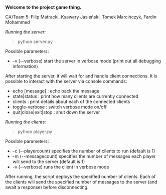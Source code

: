 **Welcome to the project game thing.**

CA/Team 5: Filip Matracki, Ksawery Jasieński, Tomek Marcińczyk, Fardin Mohammed

*Running the server:*

>python server.py

Possible parameters: 

* -v (--verbose) start the server in verbose mode (print out all debugging information)

After starting the server, it will wait for and handle client connections. It is possible to interact with the server via console commands:

* echo [message] : echo back the message
* state|status : print how many clients are currently connected
* clients : print details about each of the connected clients
* toggle-verbose : switch verbose mode on/off
* quit|close|exit|stop : shut down the server

*Running the clients:*
>python player.py

Possible parameters: 
* -c (--playercount) specifies the number of clients to run (default is 1)
* -m (--messagecount) specifies the number of messages each player will send to the server (default is 1)
* -v (--verbose) runs the client in verbose mode

After running, the script deploys the specified number of clients. Each of the clients will send the specified number of messages to the server (and await a response) before disconnecting.